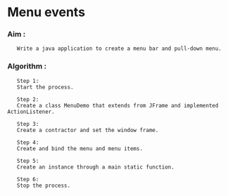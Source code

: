 # Menu events

### Aim :
       Write a java application to create a menu bar and pull-down menu.
       
### Algorithm :
       
       Step 1:
       Start the process.
       
       Step 2:
       Create a class MenuDemo that extends from JFrame and implemented ActionListener.
       
       Step 3:
       Create a contractor and set the window frame.
       
       Step 4:
       Create and bind the menu and menu items.
       
       Step 5:
       Create an instance through a main static function.
       
       Step 6:
       Stop the process.